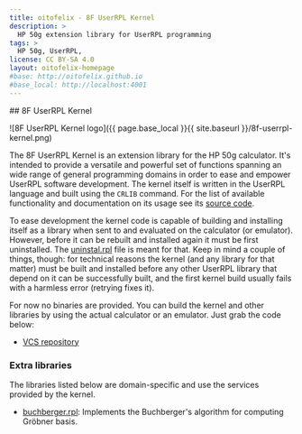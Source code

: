 ```yaml
---
title: oitofelix - 8F UserRPL Kernel
description: >
  HP 50g extension library for UserRPL programming
tags: >
  HP 50g, UserRPL,
license: CC BY-SA 4.0
layout: oitofelix-homepage
#base: http://oitofelix.github.io
#base_local: http://localhost:4001
---
```

<div id="markdown" markdown="1">
## 8F UserRPL Kernel

![8F UserRPL Kernel logo]({{ page.base_local }}{{ site.baseurl }}/8f-userrpl-kernel.png)

The 8F UserRPL Kernel is an extension library for the HP 50g
calculator.  It's intended to provide a versatile and powerful set of
functions spanning an wide range of general programming domains in
order to ease and empower UserRPL software development.  The kernel
itself is written in the UserRPL language and built using the `CRLIB`
command.  For the list of available functionality and documentation on
its usage see its
[source code](https://github.com/oitofelix/8f-userrpl-kernel/blob/master/kernel.rpl).

To ease development the kernel code is capable of building and
installing itself as a library when sent to and evaluated on the
calculator (or emulator).  However, before it can be rebuilt and
installed again it must be first uninstalled.  The
[uninstal.rpl](https://github.com/oitofelix/8f-userrpl-kernel/blob/master/uninstall.rpl)
file is meant for that.  Keep in mind a couple of things, though: for
technical reasons the kernel (and any library for that matter) must be
built and installed before any other UserRPL library that depend on it
can be successfully built, and the first kernel build usually fails
with a harmless error (retrying fixes it).

For now no binaries are provided.  You can build the kernel and other
libraries by using the actual calculator or an emulator.  Just grab
the code below:

- [VCS repository](https://github.com/oitofelix/8f-userrpl-kernel/)


### Extra libraries

The libraries listed below are domain-specific and use the services
provided by the kernel.

- [buchberger.rpl](https://github.com/oitofelix/8f-userrpl-kernel/blob/master/buchberger.rpl): Implements the Buchberger's algorithm for computing Gröbner basis.


</div>
